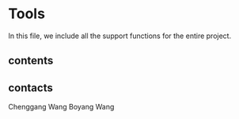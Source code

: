 # Tools

In this file, we include all the support functions for the entire project.

## contents



## contacts
Chenggang Wang
Boyang Wang
